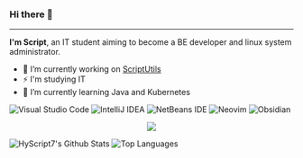 ### Hi there 👋

---

**I'm Script**, an IT student aiming to become a BE developer and linux system administrator.

- 🔭 I’m currently working on [ScriptUtils](https://github.com/HyScript7/ScriptUtils)
- ⚡ I'm studying IT
- 🌱 I’m currently learning Java and Kubernetes

![Visual Studio Code](https://img.shields.io/badge/Visual%20Studio%20Code-0078d7.svg?style=for-the-badge&logo=visual-studio-code&logoColor=white)
![IntelliJ IDEA](https://img.shields.io/badge/IntelliJIDEA-000000.svg?style=for-the-badge&logo=intellij-idea&logoColor=white)
![NetBeans IDE](https://img.shields.io/badge/NetBeansIDE-1B6AC6.svg?style=for-the-badge&logo=apache-netbeans-ide&logoColor=white)
![Neovim](https://img.shields.io/badge/NeoVim-%2357A143.svg?&style=for-the-badge&logo=neovim&logoColor=white)
![Obsidian](https://img.shields.io/badge/Obsidian-%23483699.svg?style=for-the-badge&logo=obsidian&logoColor=white)

<p align="center">
  <a href="https://skillicons.dev">
    <img src="https://skillicons.dev/icons?i=linux,github,gitlab,vscode,neovim,idea,git,docker,discord,postgres,mongo,redis,java,gradle,spring,python,flask,php,html,css&perline=12" />
  </a>
</p>

![HyScript7's Github Stats](https://github-readme-stats.vercel.app/api?username=HyScript7&count_private=true&theme=dracula)
![Top Languages](https://github-readme-stats.vercel.app/api/top-langs/?username=HyScript7&theme=dracula&show_icons=true)
